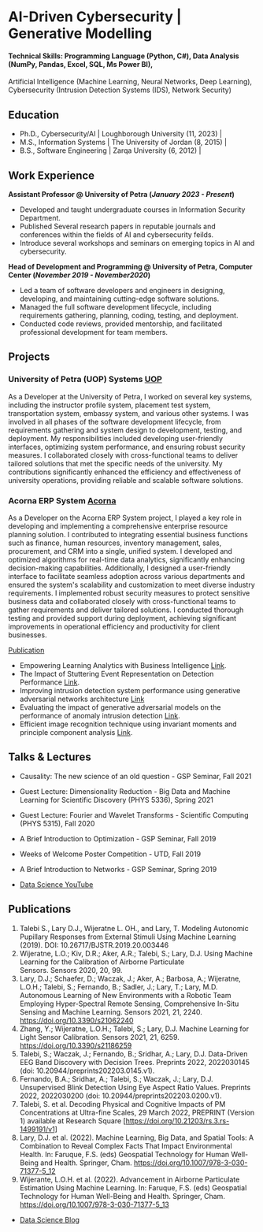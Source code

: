 # AI-Driven Cybersecurity | Generative Modelling

#### Technical Skills: Programming Language (Python, C#), Data Analysis (NumPy, Pandas, Excel, SQL, Ms Power BI), 
Artificial Intelligence (Machine Learning, Neural Networks, Deep Learning), Cybersecurity (Intrusion Detection Systems (IDS), Network Security)

## Education
- Ph.D., Cybersecurity/AI | Loughborough University (11, 2023) | 
- M.S., Information Systems | The University of Jordan (8, 2015) | 
- B.S., Software Engineering | Zarqa University (6, 2012) | 

## Work Experience
**Assistant Professor @ University of Petra (_January 2023 - Present_)**
- Developed and taught undergraduate courses in Information Security Department.
- Published Several research papers in reputable journals and conferences within the fields of AI and cybersecurity feilds.
- Introduce several workshops and seminars on emerging topics in AI and cybersecurity.

**Head of Development and Programming @ University of Petra, Computer Center (_November 2019 - November2020_)**
- Led a team of software developers and engineers in designing, developing, and maintaining cutting-edge software solutions.
- Managed the full software development lifecycle, including requirements gathering, planning, coding, testing, and deployment.
- Conducted code reviews, provided mentorship, and facilitated professional development for team members.

## Projects

### University of Petra (UOP) Systems [UOP](https://www.uop.edu.jo/Ar/Pages/default.aspx#)
As a Developer at the University of Petra, I worked on several key systems, including the instructor profile system, placement test system, transportation system, embassy system, and various other systems. I was involved in all phases of the software development lifecycle, from requirements gathering and system design to development, testing, and deployment. My responsibilities included developing user-friendly interfaces, optimizing system performance, and ensuring robust security measures. I collaborated closely with cross-functional teams to deliver tailored solutions that met the specific needs of the university. My contributions significantly enhanced the efficiency and effectiveness of university operations, providing reliable and scalable software solutions.

### Acorna ERP System [Acorna](https://acornasolutions.com/)
As a Developer on the Acorna ERP System project, I played a key role in developing and implementing a comprehensive enterprise resource planning solution. I contributed to integrating essential business functions such as finance, human resources, inventory management, sales, procurement, and CRM into a single, unified system. I developed and optimized algorithms for real-time data analytics, significantly enhancing decision-making capabilities. Additionally, I designed a user-friendly interface to facilitate seamless adoption across various departments and ensured the system's scalability and customization to meet diverse industry requirements. I implemented robust security measures to protect sensitive business data and collaborated closely with cross-functional teams to gather requirements and deliver tailored solutions. I conducted thorough testing and provided support during deployment, achieving significant improvements in operational efficiency and productivity for client businesses.

[Publication](https://scholar.google.com/citations?hl=en&user=uXk3oxMAAAAJ&view_op=list_works&sortby=pubdate)
- Empowering Learning Analytics with Business Intelligence [Link](https://ieeexplore.ieee.org/abstract/document/10533111/).
- The Impact of Stuttering Event Representation on Detection Performance [Link](https://ieeexplore.ieee.org/abstract/document/10532935).
- Improving intrusion detection system performance using generative adversarial networks architecture [Link](https://repository.lboro.ac.uk/articles/thesis/Improving_intrusion_detection_system_performance_using_generative_adversarial_networks_architecture/24584445)
- Evaluating the impact of generative adversarial models on the performance of anomaly intrusion detection [Link](https://ietresearch.onlinelibrary.wiley.com/doi/full/10.1049/ntw2.12098).
- Efficient image recognition technique using invariant moments and principle component analysis [Link](https://ieeexplore.ieee.org/abstract/document/10533111/](https://www.scirp.org/journal/paperinformation?paperid=72570)).

## Talks & Lectures
- Causality: The new science of an old question - GSP Seminar, Fall 2021
- Guest Lecture: Dimensionality Reduction - Big Data and Machine Learning for Scientific Discovery (PHYS 5336), Spring 2021
- Guest Lecture: Fourier and Wavelet Transforms - Scientific Computing (PHYS 5315), Fall 2020
- A Brief Introduction to Optimization - GSP Seminar, Fall 2019
- Weeks of Welcome Poster Competition - UTD, Fall 2019
- A Brief Introduction to Networks - GSP Seminar, Spring 2019

- [Data Science YouTube](https://www.youtube.com/channel/UCa9gErQ9AE5jT2DZLjXBIdA)

## Publications
1. Talebi S., Lary D.J., Wijeratne L. OH., and Lary, T. Modeling Autonomic Pupillary Responses from External Stimuli Using Machine Learning (2019). DOI: 10.26717/BJSTR.2019.20.003446
2. Wijeratne, L.O.; Kiv, D.R.; Aker, A.R.; Talebi, S.; Lary, D.J. Using Machine Learning for the Calibration of Airborne Particulate Sensors. Sensors 2020, 20, 99.
3. Lary, D.J.; Schaefer, D.; Waczak, J.; Aker, A.; Barbosa, A.; Wijeratne, L.O.H.; Talebi, S.; Fernando, B.; Sadler, J.; Lary, T.; Lary, M.D. Autonomous Learning of New Environments with a Robotic Team Employing Hyper-Spectral Remote Sensing, Comprehensive In-Situ Sensing and Machine Learning. Sensors 2021, 21, 2240. https://doi.org/10.3390/s21062240
4. Zhang, Y.; Wijeratne, L.O.H.; Talebi, S.; Lary, D.J. Machine Learning for Light Sensor Calibration. Sensors 2021, 21, 6259. https://doi.org/10.3390/s21186259
5. Talebi, S.; Waczak, J.; Fernando, B.; Sridhar, A.; Lary, D.J. Data-Driven EEG Band Discovery with Decision Trees. Preprints 2022, 2022030145 (doi: 10.20944/preprints202203.0145.v1).
6. Fernando, B.A.; Sridhar, A.; Talebi, S.; Waczak, J.; Lary, D.J. Unsupervised Blink Detection Using Eye Aspect Ratio Values. Preprints 2022, 2022030200 (doi: 10.20944/preprints202203.0200.v1).
7. Talebi, S. et al. Decoding Physical and Cognitive Impacts of PM Concentrations at Ultra-fine Scales, 29 March 2022, PREPRINT (Version 1) available at Research Square [https://doi.org/10.21203/rs.3.rs-1499191/v1]
8. Lary, D.J. et al. (2022). Machine Learning, Big Data, and Spatial Tools: A Combination to Reveal Complex Facts That Impact Environmental Health. In: Faruque, F.S. (eds) Geospatial Technology for Human Well-Being and Health. Springer, Cham. https://doi.org/10.1007/978-3-030-71377-5_12
9. Wijerante, L.O.H. et al. (2022). Advancement in Airborne Particulate Estimation Using Machine Learning. In: Faruque, F.S. (eds) Geospatial Technology for Human Well-Being and Health. Springer, Cham. https://doi.org/10.1007/978-3-030-71377-5_13

- [Data Science Blog](https://medium.com/@shawhin)

